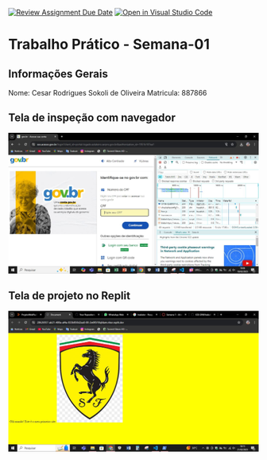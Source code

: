 [![Review Assignment Due Date](https://classroom.github.com/assets/deadline-readme-button-22041afd0340ce965d47ae6ef1cefeee28c7c493a6346c4f15d667ab976d596c.svg)](https://classroom.github.com/a/SEqSgEYu)
[![Open in Visual Studio Code](https://classroom.github.com/assets/open-in-vscode-2e0aaae1b6195c2367325f4f02e2d04e9abb55f0b24a779b69b11b9e10269abc.svg)](https://classroom.github.com/online_ide?assignment_repo_id=18318807&assignment_repo_type=AssignmentRepo)
# Trabalho Prático - Semana-01

## Informações Gerais
Nome: Cesar Rodrigues Sokoli de Oliveira
Matricula: 887866

## Tela de inspeção com navegador
<img src="print gov.JPG" alt ="texto alternativo"> 


## Tela de projeto no Replit
<img src="print do site.JPG" alt ="texto alternativo"> 


